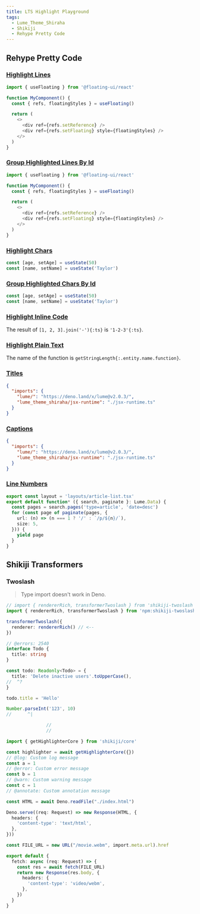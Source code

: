 ```yaml
---
title: LTS Highlight Playground
tags:
  - Lume_Theme_Shiraha
  - Shikiji
  - Rehype Pretty Code
---
```


## Rehype Pretty Code

### [Highlight Lines](https://rehype-pretty-code.netlify.app/#highlight-lines)

```ts {4}
import { useFloating } from '@floating-ui/react'

function MyComponent() {
  const { refs, floatingStyles } = useFloating()

  return (
    <>
      <div ref={refs.setReference} />
      <div ref={refs.setFloating} style={floatingStyles} />
    </>
  )
}
```

### [Group Highlighted Lines By Id](https://rehype-pretty-code.netlify.app/#group-highlighted-lines-by-id)

```ts {1}#a {4}#b
import { useFloating } from '@floating-ui/react'

function MyComponent() {
  const { refs, floatingStyles } = useFloating()

  return (
    <>
      <div ref={refs.setReference} />
      <div ref={refs.setFloating} style={floatingStyles} />
    </>
  )
}
```

### [Highlight Chars](https://rehype-pretty-code.netlify.app/#highlight-chars)

```ts /useState/
const [age, setAge] = useState(50)
const [name, setName] = useState('Taylor')
```

### [Group Highlighted Chars By Id](https://rehype-pretty-code.netlify.app/#group-highlighted-chars-by-id)

```ts /age/#v /name/#v /setAge/#s /setName/#s /50/#i /'Taylor'/#i
const [age, setAge] = useState(50)
const [name, setName] = useState('Taylor')
```

### [Highlight Inline Code](https://rehype-pretty-code.netlify.app/#highlight-inline-code)

The result of `[1, 2, 3].join('-'){:ts}` is `'1-2-3'{:ts}`.

### [Highlight Plain Text](https://rehype-pretty-code.netlify.app/#highlight-plain-text)

The name of the function is `getStringLength{:.entity.name.function}`.

### [Titles](https://rehype-pretty-code.netlify.app/#titles)

```json title="import_map.json"
{
  "imports": {
    "lume/": "https://deno.land/x/lume@v2.0.3/",
    "lume_theme_shiraha/jsx-runtime": "./jsx-runtime.ts"
  }
}
```

### [Captions](https://rehype-pretty-code.netlify.app/#captions)

```json caption="import_map.json"
{
  "imports": {
    "lume/": "https://deno.land/x/lume@v2.0.3/",
    "lume_theme_shiraha/jsx-runtime": "./jsx-runtime.ts"
  }
}
```

### [Line Numbers](https://rehype-pretty-code.netlify.app/#line-numbers)

```ts showLineNumbers
export const layout = 'layouts/article-list.tsx'
export default function* ({ search, paginate }: Lume.Data) {
  const pages = search.pages('type=article', 'date=desc')
  for (const page of paginate(pages, {
    url: (n) => (n === 1 ? '/' : `/p/${n}/`),
    size: 5,
  })) {
    yield page
  }
}
```

## Shikiji Transformers

### Twoslash

> Type import doesn't work in Deno.

```ts twoslash
// import { rendererRich, transformerTwoslash } from 'shikiji-twoslash'
import { rendererRich, transformerTwoslash } from 'npm:shikiji-twoslash@0.10.1'

transformerTwoslash({
  renderer: rendererRich() // <--
})
```

```ts twoslash
// @errors: 2540
interface Todo {
  title: string
}

const todo: Readonly<Todo> = {
  title: 'Delete inactive users'.toUpperCase(),
//  ^?
}

todo.title = 'Hello'

Number.parseInt('123', 10)
//      ^|

               //
               //
```

```ts twoslash
import { getHighlighterCore } from 'shikiji/core'

const highlighter = await getHighlighterCore({})
// @log: Custom log message
const a = 1
// @error: Custom error message
const b = 1
// @warn: Custom warning message
const c = 1
// @annotate: Custom annotation message
```

```ts twoslash
const HTML = await Deno.readFile("./index.html")

Deno.serve((req: Request) => new Response(HTML, {
  headers: {
    'content-type': 'text/html',
  },
}))
```

```ts twoslash
const FILE_URL = new URL("/movie.webm", import.meta.url).href

export default {
  fetch: async (req: Request) => {
    const res = await fetch(FILE_URL)
    return new Response(res.body, {
      headers: {
        'content-type': 'video/webm',
      },
    })
  }
}
```

